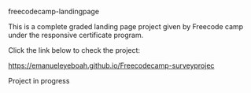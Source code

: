 freecodecamp-landingpage

This is a complete  graded landing page project given by Freecode camp under the responsive certificate program.


Click the link below to check the project:

https://emanueleyeboah.github.io/Freecodecamp-surveyprojec

Project in progress 
